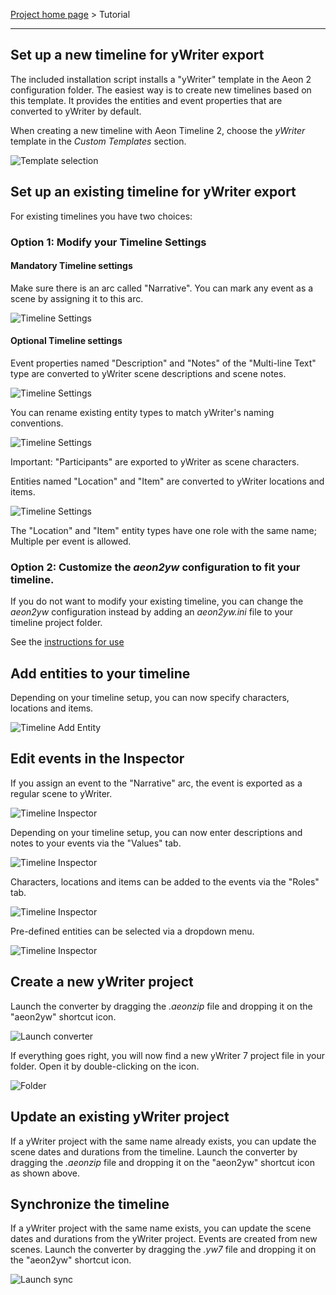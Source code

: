 [Project home page](index) > Tutorial

------------------------------------------------------------------

## Set up a new timeline for yWriter export

The included installation script installs a "yWriter" template in the Aeon 2 configuration folder. 
The easiest way is to create new timelines based on this template. It provides the entities and event properties that are converted to yWriter by default.

When creating a new timeline with Aeon Timeline 2, choose the *yWriter* template in the *Custom Templates* section. 

![Template selection](Screenshots/Aeon2_template.png)


## Set up an existing timeline for yWriter export

For existing timelines you have two choices:

### Option 1: Modify your Timeline Settings

#### Mandatory Timeline settings

Make sure there is an arc called "Narrative". You can mark any event as a scene by assigning it to this arc.

![Timeline Settings](Screenshots/Aeon2_add_scene.png)


#### Optional Timeline settings

Event properties named "Description" and "Notes" of the "Multi-line Text" type are converted to yWriter scene descriptions and scene notes.

![Timeline Settings](Screenshots/Aeon2_add_description.png)

You can rename existing entity types to match yWriter's naming conventions.

![Timeline Settings](Screenshots/Aeon2_add_character.png)

Important: "Participants" are exported to yWriter as scene characters.

Entities named "Location" and "Item" are converted to yWriter locations and items.

![Timeline Settings](Screenshots/Aeon2_add_location.png)

The "Location" and "Item" entity types have one role with the same name; Multiple per event is allowed.

 

### Option 2: Customize the *aeon2yw* configuration to fit your timeline.

If you do not want to modify your existing timeline, you can change the *aeon2yw* configuration instead 
by adding an *aeon2yw.ini* file to your timeline project folder.

See the [instructions for use](usage#custom-configuration)

## Add entities to your timeline

Depending on your timeline setup, you can now specify characters, locations and items.

![Timeline Add Entity](Screenshots/Aeon2_entities.png)

## Edit events in the Inspector

If you assign an event to the "Narrative" arc, the event is exported as a regular scene to yWriter.

![Timeline Inspector](Screenshots/Aeon2_event.png)

Depending on your timeline setup, you can now enter descriptions and notes to your events via the "Values" tab.

![Timeline Inspector](Screenshots/Aeon2_values.png)

Characters, locations and items can be added to the events via the "Roles" tab.

![Timeline Inspector](Screenshots/Aeon2_roles.png)

Pre-defined entities can be selected via a dropdown menu.

![Timeline Inspector](Screenshots/Aeon2_participants.png)



## Create a new yWriter project

Launch the converter by dragging the *.aeonzip* file and dropping it on the "aeon2yw" shortcut icon. 

![Launch converter](Screenshots/Launch_converter.png)

If everything goes right, you will now find a new yWriter 7 project file in your folder. Open it by double-clicking on the icon.

![Folder](Screenshots/folder.png)

## Update an existing yWriter project

If a yWriter project with the same name already exists, you can update the scene dates and durations from the timeline. Launch the converter by dragging the *.aeonzip* file and dropping it on the "aeon2yw" shortcut icon as shown above. 


## Synchronize the timeline

If a yWriter project with the same name exists, you can update the scene dates and durations from the yWriter project. Events are created from new scenes. Launch the converter by dragging the *.yw7* file and dropping it on the "aeon2yw" shortcut icon. 

![Launch sync](Screenshots/Launch_sync.png)


    